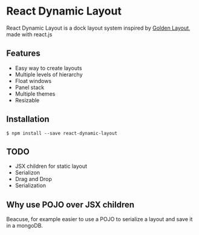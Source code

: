 # React Dynamic Layout

React Dynamic Layout is a dock layout system inspired by [Golden Layout](https://golden-layout.com), made with react.js

## Features

* Easy way to create layouts
* Multiple levels of hierarchy
* Float windows
* Panel stack
* Multiple themes
* Resizable

## Installation

    $ npm install --save react-dynamic-layout

## TODO
* JSX children for static layout
* Serializon
* Drag and Drop
* Serialization

## Why use POJO over JSX children

Beacuse, for example easier to use a POJO to serialize a layout and save it in a mongoDB.